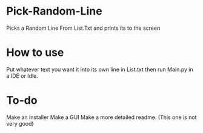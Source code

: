 # Pick-Random-Line
Picks a Random Line From List.Txt and prints its to the screen

# How to use
Put whatever text you want it into its own line in List.txt then run Main.py in a IDE or Idle.

# To-do
Make an installer
Make a GUI 
Make a more detailed readme. (This one is not very good)
